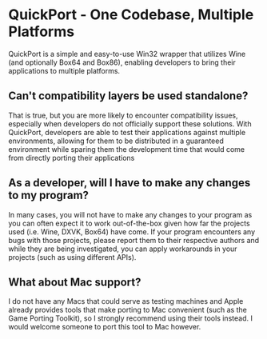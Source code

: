 # QuickPort - One Codebase, Multiple Platforms
QuickPort is a simple and easy-to-use Win32 wrapper that utilizes Wine (and optionally Box64 and Box86), enabling developers to bring their applications to multiple platforms.

## Can't compatibility layers be used standalone?
That is true, but you are more likely to encounter compatibility issues, especially when developers do not officially support these solutions. With QuickPort, developers are able to test their applications against multiple environments, allowing for them to be distributed in a guaranteed environment while sparing them the development time that would come from directly porting their applications

## As a developer, will I have to make any changes to my program?
In many cases, you will not have to make any changes to your program as you can often expect it to work out-of-the-box given how far the projects used (i.e. Wine, DXVK, Box64) have come. If your program encounters any bugs with those projects, please report them to their respective authors and while they are being investigated, you can apply workarounds in your projects (such as using different APIs).

## What about Mac support?
I do not have any Macs that could serve as testing machines and Apple already provides tools that make porting to Mac convenient (such as the Game Porting Toolkit), so I strongly recommend using their tools instead. I would welcome someone to port this tool to Mac however.
